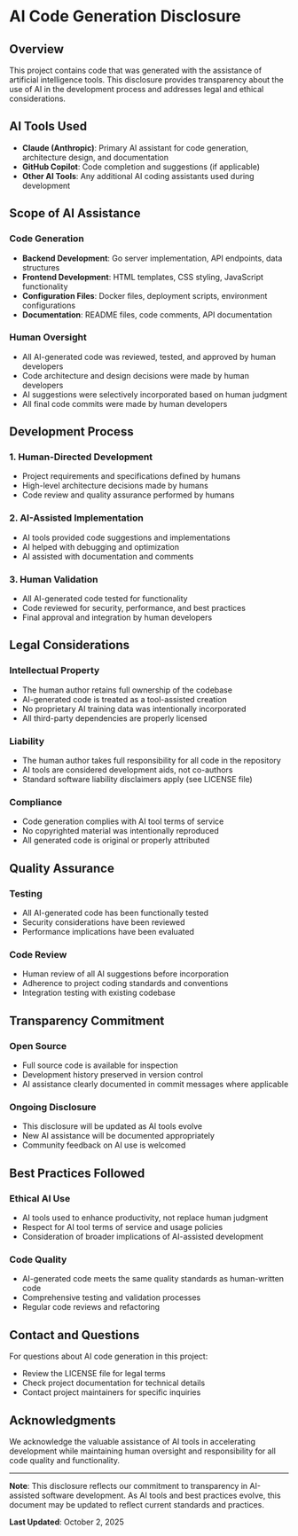 # AI Code Generation Disclosure

## Overview
This project contains code that was generated with the assistance of artificial intelligence tools. This disclosure provides transparency about the use of AI in the development process and addresses legal and ethical considerations.

## AI Tools Used
- **Claude (Anthropic)**: Primary AI assistant for code generation, architecture design, and documentation
- **GitHub Copilot**: Code completion and suggestions (if applicable)
- **Other AI Tools**: Any additional AI coding assistants used during development

## Scope of AI Assistance

### Code Generation
- **Backend Development**: Go server implementation, API endpoints, data structures
- **Frontend Development**: HTML templates, CSS styling, JavaScript functionality
- **Configuration Files**: Docker files, deployment scripts, environment configurations
- **Documentation**: README files, code comments, API documentation

### Human Oversight
- All AI-generated code was reviewed, tested, and approved by human developers
- Code architecture and design decisions were made by human developers
- AI suggestions were selectively incorporated based on human judgment
- All final code commits were made by human developers

## Development Process

### 1. Human-Directed Development
- Project requirements and specifications defined by humans
- High-level architecture decisions made by humans
- Code review and quality assurance performed by humans

### 2. AI-Assisted Implementation
- AI tools provided code suggestions and implementations
- AI helped with debugging and optimization
- AI assisted with documentation and comments

### 3. Human Validation
- All AI-generated code tested for functionality
- Code reviewed for security, performance, and best practices
- Final approval and integration by human developers

## Legal Considerations

### Intellectual Property
- The human author retains full ownership of the codebase
- AI-generated code is treated as a tool-assisted creation
- No proprietary AI training data was intentionally incorporated
- All third-party dependencies are properly licensed

### Liability
- The human author takes full responsibility for all code in the repository
- AI tools are considered development aids, not co-authors
- Standard software liability disclaimers apply (see LICENSE file)

### Compliance
- Code generation complies with AI tool terms of service
- No copyrighted material was intentionally reproduced
- All generated code is original or properly attributed

## Quality Assurance

### Testing
- All AI-generated code has been functionally tested
- Security considerations have been reviewed
- Performance implications have been evaluated

### Code Review
- Human review of all AI suggestions before incorporation
- Adherence to project coding standards and conventions
- Integration testing with existing codebase

## Transparency Commitment

### Open Source
- Full source code is available for inspection
- Development history preserved in version control
- AI assistance clearly documented in commit messages where applicable

### Ongoing Disclosure
- This disclosure will be updated as AI tools evolve
- New AI assistance will be documented appropriately
- Community feedback on AI use is welcomed

## Best Practices Followed

### Ethical AI Use
- AI tools used to enhance productivity, not replace human judgment
- Respect for AI tool terms of service and usage policies
- Consideration of broader implications of AI-assisted development

### Code Quality
- AI-generated code meets the same quality standards as human-written code
- Comprehensive testing and validation processes
- Regular code reviews and refactoring

## Contact and Questions

For questions about AI code generation in this project:
- Review the LICENSE file for legal terms
- Check project documentation for technical details
- Contact project maintainers for specific inquiries

## Acknowledgments

We acknowledge the valuable assistance of AI tools in accelerating development while maintaining human oversight and responsibility for all code quality and functionality.

---

**Note**: This disclosure reflects our commitment to transparency in AI-assisted software development. As AI tools and best practices evolve, this document may be updated to reflect current standards and practices.

**Last Updated**: October 2, 2025
